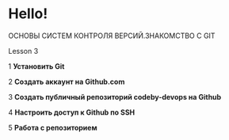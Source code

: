 # Hello!

ОСНОВЫ СИСТЕМ КОНТРОЛЯ ВЕРСИЙ.ЗНАКОМСТВО С GIT

Lesson 3

1 **Установить Git**

2 **Создать аккаунт на Github.com**

3 **Создать публичный репозиторий codeby-devops на Github**

4 **Настроить доступ к Github по SSH**

5 **Работа с репозиторием**
